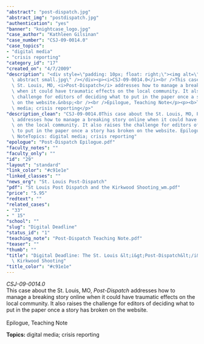 ```yaml
---
"abstract": "post-dispatch.jpg"
"abstract_img": "postdispatch.jpg"
"authentication": "yes"
"banner": "knightcase_logo.jpg"
"case_author": "Kathleen Gilsinan"
"case_number": "CSJ-09-0014.0"
"case_topics":
- "digital media"
- "crisis reporting"
"category_id": "17"
"created_on": "4/7/2009"
"description": "<div style=\"padding: 10px; float: right;\"><img alt=\"\" src=\"/casestudy/files/photos/287/pd\
  \ abstract small.jpg\" /></div><p><i>CSJ-09-0014.0</i><br />This case about the\
  \ St. Louis, MO, <i>Post-Dispatch</i> addresses how to manage a breaking story online\
  \ when it could have traumatic effects on the local community. It also raises the\
  \ challenge for editors of deciding what to put in the paper once a story has broken\
  \ on the website.&nbsp;<br /><br />Epilogue, Teaching Note</p><p><b>Topics: </b>digital\
  \ media; crisis reporting</p>"
"description_clean": "CSJ-09-0014.0This case about the St. Louis, MO, Post-Dispatch\
  \ addresses how to manage a breaking story online when it could have traumatic effects\
  \ on the local community. It also raises the challenge for editors of deciding what\
  \ to put in the paper once a story has broken on the website. Epilogue, Teaching\
  \ NoteTopics: digital media; crisis reporting"
"epologue": "Post-Dispatch Epilogue.pdf"
"faculty_notes": ""
"faculty_only": ""
"id": "29"
"layout": "standard"
"link_color": "#c91e1e"
"linked_classes": ""
"news_org": "St. Louis Post-Dispatch"
"pdf": "St Louis Post Dispatch and the Kirkwood Shooting_wm.pdf"
"price": "5.95"
"redtext": ""
"related_cases":
- "33"
- " 15"
"school": ""
"slug": "Digital Deadline"
"status_id": "1"
"teaching_note": "Post-Dispatch Teaching Note.pdf"
"teaser": ""
"thumb": ""
"title": "Digital Deadline: The St. Louis &lt;i&gt;Post-Dispatch&lt;/i&gt; and the\
  \ Kirkwood Shooting"
"title_color": "#c91e1e"
---
```

<div style="padding: 10px; float: right;"><img alt="" src="/casestudy/files/photos/287/pd abstract small.jpg" /></div><p><i>CSJ-09-0014.0</i><br />This case about the St. Louis, MO, <i>Post-Dispatch</i> addresses how to manage a breaking story online when it could have traumatic effects on the local community. It also raises the challenge for editors of deciding what to put in the paper once a story has broken on the website.&nbsp;<br /><br />Epilogue, Teaching Note</p><p><b>Topics: </b>digital media; crisis reporting</p>
